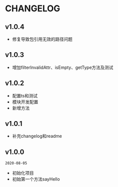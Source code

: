 # CHANGELOG

## v1.0.4

- 修复导致包引用无效的路径问题

## v1.0.3

- 增加filterInvalidAttr、isEmpty、getType方法及测试

## v1.0.2

- 配置ts和测试
- 模块开发配置
- 新增方法

## v1.0.1

- 补充changelog和readme

## v1.0.0

```2020-08-05```

- 初始化项目
- 初始第一个方法sayHello
